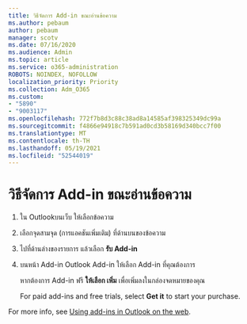```yaml
---
title: วิธีจัดการ Add-in ขณะอ่านข้อความ
ms.author: pebaum
author: pebaum
manager: scotv
ms.date: 07/16/2020
ms.audience: Admin
ms.topic: article
ms.service: o365-administration
ROBOTS: NOINDEX, NOFOLLOW
localization_priority: Priority
ms.collection: Adm_O365
ms.custom:
- "5890"
- "9003117"
ms.openlocfilehash: 772f7b8d3c88c38ad8a14585af398325349dc99a
ms.sourcegitcommit: f4866e94918c7b591ad0cd3b58169d340bcc7f00
ms.translationtype: MT
ms.contentlocale: th-TH
ms.lasthandoff: 05/19/2021
ms.locfileid: "52544019"
---
```

# <a name="how-to-manage-add-ins-while-reading-a-message"></a>วิธีจัดการ Add-in ขณะอ่านข้อความ

1. ใน Outlookบนเว็บ ให้เลือกข้อความ
    
2. เลือกจุดสามจุด (การแอคชันเพิ่มเติม) ที่ด้านบนของข้อความ

3. ไปที่ด้านล่างของรายการ แล้วเลือก **รับ Add-in**
    
4. บนหน้า Add-in Outlook Add-in ให้เลือก Add-in ที่คุณต้องการ
    
    หากต้องการ Add-in ฟรี **ให้เลือก เพิ่ม** เพื่อเพิ่มลงในกล่องจดหมายของคุณ
    
    For paid add-ins and free trials, select **Get it** to start your purchase.
    
For more info, see [Using add-ins in Outlook on the web](https://support.microsoft.com/office/using-add-ins-in-outlook-on-the-web-8f2ce816-5df4-44a5-958c-f7f9d6dabdce).